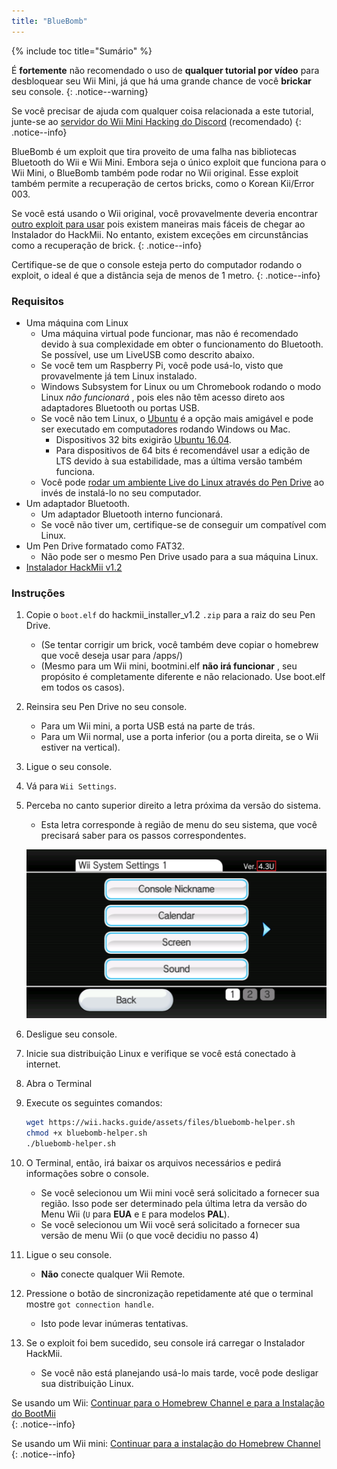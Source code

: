 ```yaml
---
title: "BlueBomb"
---
```


{% include toc title="Sumário" %}

É **fortemente** não recomendado o uso de **qualquer tutorial por vídeo** para desbloquear seu Wii Mini, já que há uma grande chance de você **brickar** seu console.
{: .notice--warning}

Se você precisar de ajuda com qualquer coisa relacionada a este tutorial, junte-se ao [servidor do Wii Mini Hacking do Discord](https://discord.gg/6ryxnkS) (recomendado)
{: .notice--info}

BlueBomb é um exploit que tira proveito de uma falha nas bibliotecas Bluetooth do Wii e Wii Mini. Embora seja o único exploit que funciona para o Wii Mini, o BlueBomb também pode rodar no Wii original. Esse exploit também permite a recuperação de certos bricks, como o Korean Kii/Error 003.

Se você está usando o Wii original, você provavelmente deveria encontrar [outro exploit para usar](get-started) pois existem maneiras mais fáceis de chegar ao Instalador do HackMii. No entanto, existem exceções em circunstâncias como a recuperação de brick.
{: .notice--info}

Certifique-se de que o console esteja perto do computador rodando o exploit, o ideal é que a distância seja de menos de 1 metro.
{: .notice--info}

### Requisitos

* Uma máquina com Linux
    * Uma máquina virtual pode funcionar, mas não é recomendado devido à sua complexidade em obter o funcionamento do Bluetooth. Se possível, use um LiveUSB como descrito abaixo.
    * Se você tem um Raspberry Pi, você pode usá-lo, visto que provavelmente já tem Linux instalado.
    * Windows Subsystem for Linux ou um Chromebook rodando o modo Linux *não funcionará* , pois eles não têm acesso direto aos adaptadores Bluetooth ou portas USB.
    * Se você não tem Linux, o [Ubuntu](https://ubuntu.com/download/desktop) é a opção mais amigável e pode ser executado em computadores rodando Windows ou Mac.
        * Dispositivos 32 bits exigirão [Ubuntu 16.04](http://releases.ubuntu.com/16.04/).
        * Para dispositivos de 64 bits é recomendável usar a edição de LTS devido à sua estabilidade, mas a última versão também funciona.
    * Você pode [rodar um ambiente Live do Linux através do Pen Drive](https://ubuntu.com/tutorials/tutorial-create-a-usb-stick-on-windows#1-overview) ao invés de instalá-lo no seu computador.
* Um adaptador Bluetooth.
    * Um adaptador Bluetooth interno funcionará.
    * Se você não tiver um, certifique-se de conseguir um compatível com Linux.
* Um Pen Drive formatado como FAT32.
    * Não pode ser o mesmo Pen Drive usado para a sua máquina Linux.
* [Instalador HackMii v1.2](https://bootmii.org/download/)

### Instruções

1. Copie o `boot.elf` do hackmii_installer_v1.2 `.zip` para a raiz do seu Pen Drive.
    + (Se tentar corrigir um brick, você também deve copiar o homebrew que você deseja usar para /apps/)
    + (Mesmo para um Wii mini, bootmini.elf **não irá funcionar** , seu propósito é completamente diferente e não relacionado. Use boot.elf em todos os casos).
1. Reinsira seu Pen Drive no seu console.
    + Para um Wii mini, a porta USB está na parte de trás.
    + Para um Wii normal, use a porta inferior (ou a porta direita, se o Wii estiver na vertical).
1. Ligue o seu console.
1. Vá para `Wii Settings`.
1. Perceba no canto superior direito a letra próxima da versão do sistema.
    + Esta letra corresponde à região de menu do seu sistema, que você precisará saber para os passos correspondentes.

    ![Região do Wii](/images/wii/SystemMenuVersion.png)

1. Desligue seu console.
1. Inicie sua distribuição Linux e verifique se você está conectado à internet.
1. Abra o Terminal
1. Execute os seguintes comandos:

    ```bash
    wget https://wii.hacks.guide/assets/files/bluebomb-helper.sh
    chmod +x bluebomb-helper.sh
    ./bluebomb-helper.sh
    ```

1. O Terminal, então, irá baixar os arquivos necessários e pedirá informações sobre o console.
    + Se você selecionou um Wii mini você será solicitado a fornecer sua região. Isso pode ser determinado pela última letra da versão do Menu Wii (`U` para **EUA** e `E` para modelos **PAL**).
    + Se você selecionou um Wii você será solicitado a fornecer sua versão de menu Wii (o que você decidiu no passo 4)
1. Ligue o seu console.
    + **Não** conecte qualquer Wii Remote.
1. Pressione o botão de sincronização repetidamente até que o terminal mostre `got connection handle`.
    + Isto pode levar inúmeras tentativas.
1. Se o exploit foi bem sucedido, seu console irá carregar o Instalador HackMii.
    + Se você não está planejando usá-lo mais tarde, você pode desligar sua distribuição Linux.

Se usando um Wii: [Continuar para o Homebrew Channel e para a Instalação do BootMii](hbc)<br>
{: .notice--info}

Se usando um Wii mini: [Continuar para a instalação do Homebrew Channel](hbc-mini)
{: .notice--info}